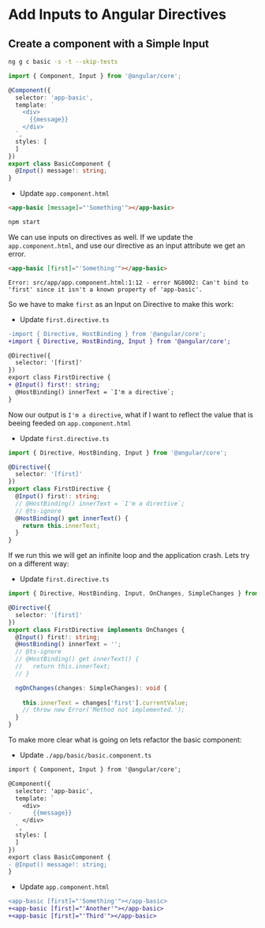 # Add Inputs to Angular Directives

## Create a component with a Simple Input

```bash
ng g c basic -s -t --skip-tests
```

```ts
import { Component, Input } from '@angular/core';

@Component({
  selector: 'app-basic',
  template: `
    <div>
      {{message}}
    </div>
  `,
  styles: [
  ]
})
export class BasicComponent {
  @Input() message!: string;
}

```

- Update `app.component.html`

```html
<app-basic [message]="'Something'"></app-basic>
```

```bash
npm start
```

We can use inputs on directives as well. If we update the `app.component.html`, and use our directive as an input attribute we get an error.

```html
<app-basic [first]="'Something'"></app-basic>
```

```
Error: src/app/app.component.html:1:12 - error NG8002: Can't bind to 'first' since it isn't a known property of 'app-basic'.
```

So we have to make `first` as an Input on Directive to make this work:

- Update `first.directive.ts`

```diff
-import { Directive, HostBinding } from '@angular/core';
+import { Directive, HostBinding, Input } from '@angular/core';

@Directive({
  selector: '[first]'
})
export class FirstDirective {
+ @Input() first!: string;
  @HostBinding() innerText = `I'm a directive`;
}

```

Now our output is `I'm a directive`, what if I want to reflect the value that is beeing feeded on `app.component.html`


- Update `first.directive.ts`

```ts
import { Directive, HostBinding, Input } from '@angular/core';

@Directive({
  selector: '[first]'
})
export class FirstDirective {
  @Input() first!: string;
  // @HostBinding() innerText = `I'm a directive`;
  // @ts-ignore
  @HostBinding() get innerText() {
    return this.innerText;
  }
}
```

If we run this we will get an infinite loop and the application crash. Lets try on a different way:

- Update `first.directive.ts`

```ts
import { Directive, HostBinding, Input, OnChanges, SimpleChanges } from '@angular/core';

@Directive({
  selector: '[first]'
})
export class FirstDirective implements OnChanges {
  @Input() first!: string;
  @HostBinding() innerText = '';
  // @ts-ignore
  // @HostBinding() get innerText() {
  //   return this.innerText;
  // }

  ngOnChanges(changes: SimpleChanges): void {
    
    this.innerText = changes['first'].currentValue;
    // throw new Error('Method not implemented.');
  }
}

```

To make more clear what is going on lets refactor the basic component:

- Update `./app/basic/basic.component.ts`

```diff
import { Component, Input } from '@angular/core';

@Component({
  selector: 'app-basic',
  template: `
    <div>
-      {{message}}
    </div>
  `,
  styles: [
  ]
})
export class BasicComponent {
- @Input() message!: string;
}

```

- Update `app.component.html`

```diff
<app-basic [first]="'Something'"></app-basic>
+<app-basic [first]="'Another'"></app-basic>
+<app-basic [first]="'Third'"></app-basic>
```
